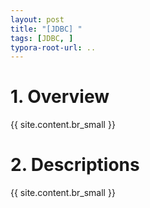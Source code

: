 ```yaml
---
layout: post
title: "[JDBC] "
tags: [JDBC, ]
typora-root-url: ..
---
```


# 1. Overview
{{ site.content.br_small }}


# 2. Descriptions
{{ site.content.br_small }}
